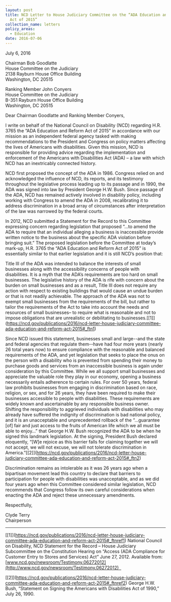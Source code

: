 ```yaml
---
layout: post
title: NCD Letter to House Judiciary Committee on the “ADA Education and Reform
  Act of 2015”
collection_name: letters
policy_areas:
  - Education
date: 2016-07-06
---
```

July 6, 2016

Chairman Bob Goodlatte\
House Committee on the Judiciary\
2138 Rayburn House Office Building\
Washington, DC 20515

Ranking Member John Conyers\
House Committee on the Judiciary\
B-351 Rayburn House Office Building\
Washington, DC 20515

Dear Chairman Goodlatte and Ranking Member Conyers,

I write on behalf of the National Council on Disability (NCD) regarding H.R. 3765 the “ADA Education and Reform Act of 2015” in accordance with our mission as an independent federal agency tasked with making recommendations to the President and Congress on policy matters affecting the lives of Americans with disabilities. Given this mission, NCD is responsible for providing advice regarding the implementation and enforcement of the Americans with Disabilities Act (ADA) – a law with which NCD has an inextricably connected history.

NCD first proposed the concept of the ADA in 1986. Congress relied on and acknowledged the influence of NCD, its reports, and its testimony throughout the legislative process leading up to its passage and in 1990, the ADA was signed into law by President George H.W. Bush. Since passage of the ADA, NCD has remained actively involved in disability policy, including working with Congress to amend the ADA in 2008, recalibrating it to address discrimination in a broad array of circumstances after interpretation of the law was narrowed by the federal courts.

In 2012, NCD submitted a Statement for the Record to this Committee expressing concern regarding legislation that proposed “…to amend the ADA to require that an individual alleging a business is inaccessible provide written notice to the business about the specific ADA violation before bringing suit.” The proposed legislation before the Committee at today’s mark-up, H.R. 3765 the “ADA Education and Reform Act of 2015” is essentially similar to that earlier legislation and it is still NCD’s position that:

Title III of the ADA was intended to balance the interests of small businesses along with the accessibility concerns of people with disabilities. It is a myth that the ADA’s requirements are too hard on small businesses. The legislative history of the ADA is rife with concern about the burden on small businesses and as a result, Title III does not require any action with respect to existing buildings that would cause an undue burden or that is not readily achievable. The approach of the ADA was not to exempt small businesses from the requirements of the bill, but rather to tailor the requirements of the Act to take into account the needs and resources of small businesses– to require what is reasonable and not to impose obligations that are unrealistic or debilitating to businesses.[\[1]](https://ncd.gov/publications/2016/ncd-letter-house-judiciary-committee-ada-education-and-reform-act-2015#_ftn1)

Since NCD issued this statement, businesses small and large--and the state and federal agencies that regulate them--have had four more years (nearly 26 total years now) to ensure compliance with the reasonable and balanced requirements of the ADA, and yet legislation that seeks to place the onus on the person with a disability who is prevented from spending their money to purchase goods and services from an inaccessible business is again under consideration by this Committee. While we all support small businesses and appreciate the valuable role they play in our economy, opening a business necessarily entails adherence to certain rules. For over 50 years, federal law prohibits businesses from engaging in discrimination based on race, religion, or sex, and for 26 years, they have been required to make their businesses accessible to people with disabilities. These requirements are widely known and ascertainable by any responsible business owner. Shifting the responsibility to aggrieved individuals with disabilities who may already have suffered the indignity of discrimination is bad national policy, and it is an unacceptable and unprecedented rollback of the “…guarantee \[of] fair and just access to the fruits of American life which we all must be able to enjoy…” that George H.W. Bush recognized the ADA to be when he signed this landmark legislation. At the signing, President Bush declared eloquently, “\[W]e rejoice as this barrier falls for claiming together we will not accept, we will not excuse, we will not tolerate discrimination in America.”[\[2]](https://ncd.gov/publications/2016/ncd-letter-house-judiciary-committee-ada-education-and-reform-act-2015#_ftn2)

Discrimination remains as intolerable as it was 26 years ago when a bipartisan movement lead this country to declare that barriers to participation for people with disabilities was unacceptable, and as we did four years ago when this Committee considered similar legislation, NCD recommends that Congress follow its own careful considerations when enacting the ADA and reject these unnecessary amendments.

Respectfully,

Clyde Terry\
Chairperson



- - -

[\[1]](https://ncd.gov/publications/2016/ncd-letter-house-judiciary-committee-ada-education-and-reform-act-2015#_ftnref1) National Council on Disability, NCD Statement for the Record – House Judiciary Subcommittee on the Constitution Hearing on “Access (ADA Compliance for Customer Entry to Stores and Services) Act” June 27, 2012. Available from:[www.ncd.gov/newsroom/Testimony.06272012](http://www.ncd.gov/newsroom/Testimony.06272012)  

[\[2]](https://ncd.gov/publications/2016/ncd-letter-house-judiciary-committee-ada-education-and-reform-act-2015#_ftnref2) George H.W. Bush, “Statement on Signing the Americans with Disabilities Act of 1990,” July 26, 1990.